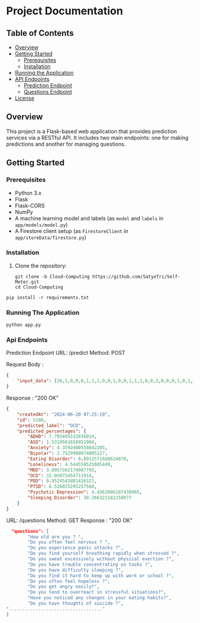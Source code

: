 # Project Documentation

## Table of Contents
- [Overview](#overview)
- [Getting Started](#getting-started)
  - [Prerequisites](#prerequisites)
  - [Installation](#installation)
- [Running the Application](#running-the-application)
- [API Endpoints](#api-endpoints)
  - [Prediction Endpoint](#prediction-endpoint)
  - [Questions Endpoint](#questions-endpoint)
- [License](#license)

## Overview
This project is a Flask-based web application that provides prediction services via a RESTful API. It includes two main endpoints: one for making predictions and another for managing questions.

## Getting Started

### Prerequisites
- Python 3.x
- Flask
- Flask-CORS
- NumPy
- A machine learning model and labels (as `model` and `labels` in `app/models/model.py`)
- A Firestore client setup (as `FirestoreClient` in `app/storeData/firestore.py`)

### Installation
1. Clone the repository:
   ```Terminal
   git clone -b Cloud-Computing https://github.com/SatyoTri/Self-Meter.git
   cd Cloud-Computing
   ```
  ```Terminal
  pip install -r requirements.txt
  ```

### Running The Application
```Terminal
python app.py
```
### Api Endpoints
Prediction Endpoint
URL: /predict
Method: POST

Request Body : 
```json
{
    "input_data": [26,1,0,0,0,1,1,2,0,0,1,0,0,1,1,1,0,0,2,0,0,0,1,0,1,1,0,1]
}
```
Response : 
"200 OK"
```json
{
    "createdAt": "2024-06-20 07:25:19",
    "id": 5108,
    "predicted_label": "OCD",
    "predicted_percentages": {
        "ADHD": 7.793405532836914,
        "ASD": 1.5310561656951904,
        "Anxiety": 4.3592400550842285,
        "Bipolar": 2.7529900074005127,
        "Eating Disorder": 0.8912571668624878,
        "Loneliness": 4.544558525085449,
        "MDD": 3.8957362174987793,
        "OCD": 32.05075454711914,
        "PDD": 0.9524543881416321,
        "PTSD": 6.526025295257568,
        "Psychotic Depression": 4.4362006187438965,
        "Sleeping Disorder": 30.266321182250977
    }
}
```
URL: /questions
Method: GET
Response : 
"200 OK"
```json
  "questions": [
        "How old are you ? ",
        "Do you often feel nervous ? ",
        "Do you experience panic attacks ?",
        "Do you find yourself breathing rapidly when stressed ?",
        "Do you sweat excessively without physical exertion ?",
        "Do you have trouble concentrating on tasks ?",
        "Do you have difficulty sleeping ?",
        "Do you find it hard to keep up with work or school ?",
        "Do you often feel hopeless ?",
        "Do you get angry easily?",
        "Do you tend to overreact in stressful situations?",
        "Have you noticed any changes in your eating habits?",
        "Do you have thoughts of suicide ?",
"..................................."
]
```


